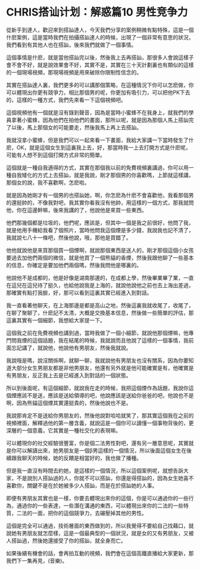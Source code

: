 # CHRIS搭讪计划：解惑篇10 男性竞争力

從新手到達人，歡迎來到搭訕達人，今天我們分享的案例稍微有點特殊，這是一個什麽案例，這是當時我們在拍攝搭訕達人的時候，出現了一個非常有意思的狀況，我們看到有其他人也在搭訕，後來我們就做了一個事情。

這個事情是什麽，就是當他搭訕完以後，然後我上去再搭訕，那很多人會說這樣子會不會不好，就是說效果會不好，其實不是，其實在三十天計劃裏也有類似的這樣的一個現場視頻，那現場視頻是用來破除你限制性信念的。

其實在搭訕達人裏，我們更多的可以講那個策略，在這種情況下你可以怎麽做，你可以體現出你更有競爭力，相比那個男的呢，你更加有吸引力，可以把他PK下去的，這樣的一種方式，我們先來看一下這個視頻吧。

這個視頻他有一個就是沒有錄到聲音，因為是當時小蜜蜂不在我身上，就我們的學員拿著小蜜蜂，因為他們在拍他們的畫面，那所以呢，就是因為那個人馬上搭訕完了以後，馬上那個女的可能要走，然後我馬上再上去搭訕。

我就沒拿小蜜蜂，但是我們可以一起來看一下畫面，我給大家講一下當時發生了什麽，OK，就是這個女生到這裏我上去，好，那當時我一上去打開方式是什麽呢，可能有人想不到這個打開方式非常的簡單。

這個就是一種自我適得的方式，其實在那個我以前的免費視頻裏講過，你可以用一種自我矮化的方式上去搭訕，就是我說，剛才那個男的你喜歡嗎，上節就這樣講，那個女的說，我不喜歡啊，怎麽啦。

就是因為她剛才有一個男的也搭訕她，啊，你怎麽為什麽不會喜歡他，我看那個男的還挺帥的，不像我對吧，我其實你看我沒有他帥，用這樣的一個方式，那我就問他，你在這邊幹嘛，後來我講的了，他說他是來買一些東西。

他們那幾個都是垃圾的，他們呢，應該是，但其中一個是我之前很好，他問了我，就是他用手機給我看了個照片，當時他問我這個煙是多少錢，我說我也記不清了，我就說七八十一條吧，然後他說，哦，那他是買錯了。

他他就說他是來買那個買一個煙啊，就說那個東西是送人的，剛才那個這個小女孩要過去加他們兩個的微信，就是他買了一個熊貓的香煙，然後我跟他聊了一些基本的信息，你確定是要加他們兩個嗎，然後我問他是哪裏的。

他說他不是成都的，他是好像是湖南那邊的，在成都上學，然後畢業畢了業，一直在這兒在這兒待了挺久，也給他說我是上海的，就說他說他之前也去上海出差過，那確實有點打我臉，好，那可以看到這裏其實已經進入到對話。

我一直看著他聊天，在上海那邊是都是高山之地，然後這裏我就收尾了，收尾了，在聊了聚聊了，什麽記不太清，大概是交換基本信息，然後做一些簡單的評估，那這裏其實有一個細節，我想給大家提一下。

這個我之前在免費視頻也講到過，當時我做了一個小細節，就說他那個煙嘛，他專門問我煙的這個話題，我在結尾的時候，我就說而且他說了這樣的一個事情，我前面忘記講了，就說他，他說他有男朋友，然後我就說。

我說哦是嗎，說沒關係啊，就聊一聊，我就說他有男朋友也沒有關系，因為你要知道大部分女生男朋友都是非他男朋友，他還有另外就是他可能確實是有，他確實是有男朋友，反正我上去是已經進入到對話的一個狀態。

所以到後面呢，有這個細節，就說我在走的時候，我把這個煙作為話題，我說你這個煙應該不是送，應該是送給領導的吧，他說應該是送給你爸爸的吧，他說也不是啊，因為熊貓這個煙其實還挺貴的，然後他說也不是。

我說那肯定不是送給你男朋友的，然後他說對哈哈就笑了，那其實這個我在之前的視頻裡面，解釋過他的第一層含義，就說這是一個你可以讀懂一個事物背後的，更深層的一個意義，它其實是一種社交化的表現嘛。

可以體現你的社交經驗很豐富，你是個二法男性對吧，還有另一層意思呢，其實就是你可以解讀出來，她男朋友是一個β男這樣的一個情況，所以後面這個女生在後續跟我聊天的時候，她的反饋是相當好的，我也做了播種。

但是我一直沒有時間去約她，是這樣的一個情況，所以這個案例呢，就想告訴大家，不是說別人搭訕過的人，你就不可以搭訕，你還是得搭訕的，因為女生她喜不喜歡你，關鍵不是在於她被多少人搭訕，而是在於搭訕她的人事。

即便有男朋友其實也是一樣，你要去體現出來你的這個，你是可以通過你的一些行為，通過你的一些表達，一些潛在溝通的東西，可以體現出來你的二法的一些特質，二法的一面，把你的這個競爭力，去碾壓掉其他的男性。

這個是完全可以通過，技術層面的東西做到的，所以我覺得不要給自己找藉口，就說她有男朋友就怎麼樣，這是一個最典型的一個狀況，就是女的又有男朋友，又被人搭訕過，然後她還接受了你的搭訕，就全身而亡。

如果後續有機會的話，會再拍互動的視頻，我們會在這個高鐵直播給大家更新，那我們下一集再見，(音樂)。